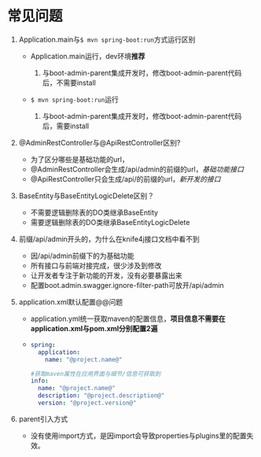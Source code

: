 # 常见问题
1. Application.main与`$ mvn spring-boot:run`方式运行区别

   - Application.main运行，dev环境**推荐**
     1. 与boot-admin-parent集成开发时，修改boot-admin-parent代码后，不需要install
     
   - `$ mvn spring-boot:run`运行
     1. 与boot-admin-parent集成开发时，修改boot-admin-parent代码后，需要install

3. @AdminRestController与@ApiRestController区别?
   - 为了区分哪些是基础功能的url，
   - @AdminRestController会生成/api/admin的前缀的url，*基础功能接口*
   - @ApiRestController只会生成/api/的前缀的url，*新开发的接口*

4. BaseEntity与BaseEntityLogicDelete区别？
   - 不需要逻辑删除表的DO类继承BaseEntity
   - 需要逻辑删除表的DO类继承BaseEntityLogicDelete

5. 前缀/api/admin开头的，为什么在knife4j接口文档中看不到
   - 因/api/admin前缀下的为基础功能
   - 所有接口与前端对接完成，很少涉及到修改
   - 让开发者专注于新功能的开发，没有必要暴露出来
   - 配置boot.admin.swagger.ignore-filter-path可放开/api/admin

5. application.xml默认配置@@问题

   - application.yml统一获取maven的配置信息，**项目信息不需要在application.xml与pom.xml分别配置2遍**

   - ```yaml
     spring:
       application:
         name: "@project.name@"
     
     #获取maven属性在应用界面与细节/信息可获取到
     info:
       name: "@project.name@"
       description: "@project.description@"
       version: "@project.version@"
     ```

     

6. parent引入方式
   - 没有使用import方式，是因import会导致properties与plugins里的配置失效。
